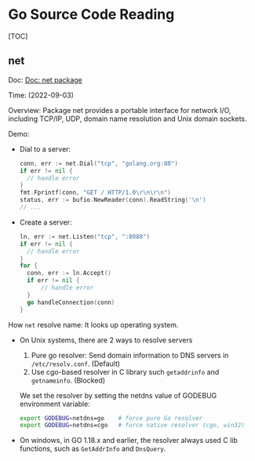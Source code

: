 # Go Source Code Reading

[TOC]

## net

Doc: [Doc: net package](https://pkg.go.dev/net)

Time: (2022-09-03)

Overview: Package net provides a portable interface for network I/O, including TCP/IP, UDP, domain name resolution and Unix domain sockets.

Demo:

* Dial to a server:

  ```go
  conn, err := net.Dial("tcp", "golang.org:80")
  if err != nil {
  	// handle error
  }
  fmt.Fprintf(conn, "GET / HTTP/1.0\r\n\r\n")
  status, err := bufio.NewReader(conn).ReadString('\n')
  // ...
  ```

* Create a server:

  ```go
  ln, err := net.Listen("tcp", ":8080")
  if err != nil {
  	// handle error
  }
  for {
  	conn, err := ln.Accept()
  	if err != nil {
  		// handle error
  	}
  	go handleConnection(conn)
  }
  ```

How `net` resolve name: It looks up operating system.

* On Unix systems,  there are 2 ways to resolve servers

  1. Pure go resolver: Send domain information to DNS servers in `/etc/resolv.conf`. (Default)
  2. Use cgo-based resolver in C library such `getaddrinfo` and `getnameinfo`. (Blocked)

  We set the resolver by setting the netdns value of GODEBUG environment variable:

  ```sh
  export GODEBUG=netdns=go    # force pure Go resolver
  export GODEBUG=netdns=cgo   # force native resolver (cgo, win32)
  ```

* On windows, in GO 1.18.x and earlier, the resolver always used C lib functions, such as `GetAddrInfo` and `DnsQuery`.



